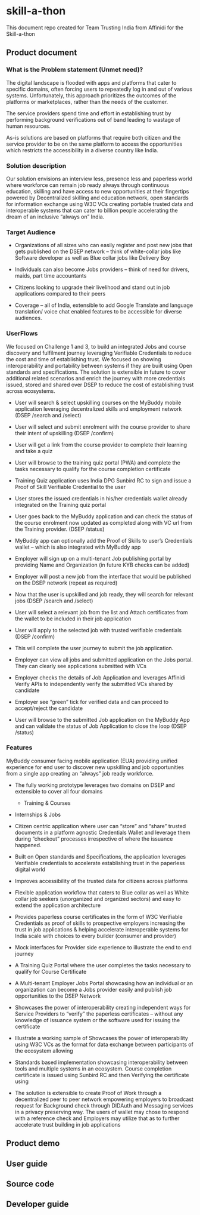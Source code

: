 # skill-a-thon

This document repo created for Team Trusting India from Affinidi for the Skill-a-thon


## Product document	

### What is the Problem statement (Unmet need)? 

The digital landscape is flooded with apps and platforms that cater to specific domains, often forcing users to repeatedly log in and out of various systems. Unfortunately, this approach prioritizes the outcomes of the platforms or marketplaces, rather than the needs of the customer. 

The service providers spend time and effort in establishing trust by performing background verifications out of band leading to wastage of human resources.  

As-is solutions are based on platforms that require both citizen and the service provider to be on the same platform to access the opportunities which restricts the accessibility in a diverse country like India. 


### Solution description 

Our solution envisions an interview less, presence less and paperless world where workforce can remain job ready always through continuous education, skilling and have access to new opportunities at their fingertips powered by Decentralized skilling and education network, open standards for information exchange using W3C VCs creating portable trusted data and interoperable systems that can cater to billion people accelerating the dream of an inclusive “always on” India. 
 

### Target Audience 

 - Organizations of all sizes who can easily register and post new jobs that gets published on the DSEP network – think of white-collar jobs like Software developer as well as Blue collar jobs like Delivery Boy 

 - Individuals can also become Jobs providers – think of need for drivers, maids, part time accountants  

 - Citizens looking to upgrade their livelihood and stand out in job applications compared to their peers  

 - Coverage – all of India, extensible to add Google Translate and language translation/ voice chat enabled features to be accessible for diverse audiences.

### UserFlows
We focused on Challenge 1 and 3, to build an integrated Jobs and course discovery and fulfilment journey leveraging Verifiable Credentials to reduce the cost and time of establishing trust. We focused on showing interoperability and portability between systems if they are built using Open standards and specifications. The solution is extensible in future to cover additional related scenarios and enrich the journey with more credentials issued, stored and shared over DSEP to reduce the cost of establishing trust across ecosystems.  

 - User will search & select upskilling courses on the MyBuddy mobile application leveraging decentralized skills and employment network (DSEP /search and /select) 

 - User will select and submit enrolment with the course provider to share their intent of upskilling (DSEP /confirm) 

 - User will get a link from the course provider to complete their learning and take a quiz 

 - User will browse to the training quiz portal (PWA) and complete the tasks necessary to qualify for the course completion certificate 

 - Training Quiz application uses India DPG Sunbird RC to sign and issue a Proof of Skill Verifiable Credential to the user  

 - User stores the issued credentials in his/her credentials wallet already integrated on the Training quiz portal 

 - User goes back to the MyBuddy application and can check the status of the course enrolment now updated as completed along with VC url from the Training provider. (DSEP /status) 

 - MyBuddy app can optionally add the Proof of Skills to user’s Credentials wallet – which is also integrated with MyBuddy app  

 - Employer will sign up on a multi-tenant Job publishing portal by providing Name and Organization (in future KYB checks can be added) 

 - Employer will post a new job from the interface that would be published on the DSEP network (repeat as required)  

 - Now that the user is upskilled and job ready, they will search for relevant jobs (DSEP /search and /select) 

 - User will select a relevant job from the list and Attach certificates from the wallet to be included in their job application  

 - User will apply to the selected job with trusted verifiable credentials (DSEP /confirm) 

 - This will complete the user journey to submit the job application. 

 - Employer can view all jobs and submitted application on the Jobs portal. They can clearly see applications submitted with VCs  

 - Employer checks the details of Job Application and leverages Affinidi Verify APIs to independently verify the submitted VCs shared by candidate  

 - Employer see “green” tick for verified data and can proceed to accept/reject the candidate 

 - User will browse to the submitted Job application on the MyBuddy App and can validate the status of Job Application to close the loop (DSEP /status) 


### Features  

MyBuddy consumer facing mobile application (EUA) providing unified experience for end user to discover new upskilling and job opportunities from a single app creating an “always” job ready workforce.  

 - The fully working prototype leverages two domains on DSEP and extensible to cover all four domains 

   - Training & Courses  

  - Internships & Jobs 

 - Citizen centric application where user can “store” and “share” trusted documents in a platform agnostic Credentials Wallet and leverage them during “checkout” processes irrespective of where the issuance happened.  

 - Built on Open standards and Specifications, the application leverages Verifiable credentials to accelerate establishing trust in the paperless digital world 

 - Improves accessibility of the trusted data for citizens across platforms 

 - Flexible application workflow that caters to Blue collar as well as White collar job seekers (unorganized and organized sectors) and easy to extend the application architecture  

 - Provides paperless course certificates in the form of W3C Verifiable Credentials as proof of skills to prospective employers increasing the trust in job applications & helping accelerate interoperable systems for India scale with choices to every builder (consumer and provider) 

 - Mock interfaces for Provider side experience to illustrate the end to end journey 

 - A Training Quiz Portal where the user completes the tasks necessary to qualify for Course Certificate 

 - A Multi-tenant Employer Jobs Portal showcasing how an individual or an organization can become a Jobs provider easily and publish job opportunities to the DSEP Network 

 - Showcases the power of interoperability creating independent ways for Service Providers to “verify” the paperless certificates – without any knowledge of issuance system or the software used for issuing the certificate  

 - Illustrate a working sample of Showcases the power of interoperability using W3C VCs as the format for data exchange between participants of the ecosystem allowing  

 - Standards based implementation showcasing interoperability between tools and multiple systems in an ecosystem. Course completion certificate is issued using Sunbird RC and then Verifying the certificate using  

 - The solution is extensible to create Proof of Work through a decentralized peer to peer network empowering employers to broadcast request for Background check through DIDAuth and Messaging services in a privacy preserving way. The users of wallet may chose to respond with a reference check and Employers may utilize that as to further accelerate trust building in job applications 

## Product demo	

## User guide	

## Source code	

## Developer guide
